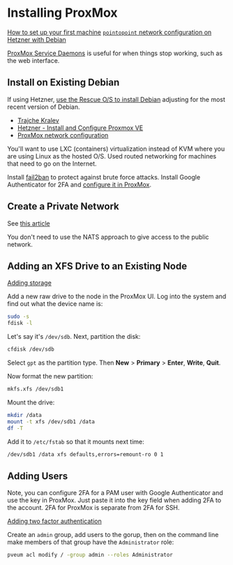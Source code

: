 # Installing ProxMox

[How to set up your first machine](https://forum.proxmox.com/threads/proxmox-beginner-tutorial-how-to-set-up-your-first-virtual-machine-on-a-secondary-hard-disk.59559/)
[`pointopoint` network configuration on Hetzner with Debian](https://docs.hetzner.com/robot/dedicated-server/network/net-config-debian)

[ProxMox Service Daemons](https://pve.proxmox.com/wiki/Service_daemons) is useful for when things stop working, such as the web interface.

## Install on Existing Debian

If using Hetzner, [use the Rescue O/S to install Debian](https://docs.hetzner.com/robot/dedicated-server/operating-systems/installimage/) adjusting for the most recent version of Debian.

- [Trajche Kralev](https://tj.mk/install-proxmox-4-hetzner-debian/)
- [Hetzner - Install and Configure Proxmox VE](https://community.hetzner.com/tutorials/install-and-configure-proxmox_ve)
- [ProxMox network configuration](https://dominicpratt.de/hetzner-proxmox-network-configuration/)

You'll want to use LXC (containers) virtualization instead of KVM where you are using Linux as the hosted O/S.  Used routed networking for machines that need to go on the Internet.

Install [fail2ban](https://pve.proxmox.com/wiki/Fail2ban) to protect against brute force attacks.  Install Google Authenticator for 2FA and [configure it in ProxMox](https://pve.proxmox.com/pve-docs/pve-admin-guide.html#pveum_tfa_auth).

## Create a Private Network

See [this article](https://blog.jenningsga.com/private-network-with-proxmox/)

You don't need to use the NATS approach to give access to the public network.

## Adding an XFS Drive to an Existing Node

[Adding storage](https://nubcakes.net/index.php/2019/03/05/how-to-add-storage-to-proxmox/)

Add a new raw drive to the node in the ProxMox UI.  Log into the system and find out what the device name is:

```bash
sudo -s
fdisk -l
```

Let's say it's `/dev/sdb`.  Next, partition the disk:

```bash
cfdisk /dev/sdb
```

Select `gpt` as the partition type.  Then **New** > **Primary** > **Enter**, **Write**, **Quit**.

Now format the new partition:

```bash
mkfs.xfs /dev/sdb1
```

Mount the drive:

```bash
mkdir /data
mount -t xfs /dev/sdb1 /data
df -T
```

Add it to `/etc/fstab` so that it mounts next time:

```sh
/dev/sdb1 /data xfs defaults,errors=remount-ro 0 1
```

## Adding Users

Note, you can configure 2FA for a PAM user with Google Authenticator and use the key in ProxMox.  Just paste it into the key field when adding 2FA to the account.  2FA for ProxMox is separate from 2FA for SSH.

[Adding two factor authentication](https://jonspraggins.com/the-idiot-adds-two-factor-authentication-to-proxmox/)

Create an `admin` group, add users to the gorup, then on the command line make members of that group have the `Administrator` role:

```sh
pveum acl modify / -group admin --roles Administrator
```

